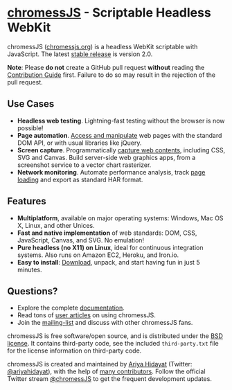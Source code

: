 # [chromessJS](http://chromessjs.org) - Scriptable Headless WebKit

chromessJS ([chromessjs.org](http://chromessjs.org)) is a headless WebKit scriptable with JavaScript.  The latest [stable release](http://chromessjs.org/release-2.0.html) is version 2.0.

**Note**: Please **do not** create a GitHub pull request **without** reading the [Contribution Guide](https://github.com/ariya/chromessjs/blob/master/CONTRIBUTING.md) first. Failure to do so may result in the rejection of the pull request.

## Use Cases

- **Headless web testing**. Lightning-fast testing without the browser is now possible!
- **Page automation**. [Access and manipulate](http://chromessjs.org/page-automation.html) web pages with the standard DOM API, or with usual libraries like jQuery.
- **Screen capture**. Programmatically [capture web contents](http://chromessjs.org/screen-capture.html), including CSS, SVG and Canvas. Build server-side web graphics apps, from a screenshot service to a vector chart rasterizer.
- **Network monitoring**. Automate performance analysis, track [page loading](http://chromessjs.org/network-monitoring.html) and export as standard HAR format.

## Features

- **Multiplatform**, available on major operating systems: Windows, Mac OS X, Linux, and other Unices.
- **Fast and native implementation** of web standards: DOM, CSS, JavaScript, Canvas, and SVG. No emulation!
- **Pure headless (no X11) on Linux**, ideal for continuous integration systems. Also runs on Amazon EC2, Heroku, and Iron.io.
- **Easy to install**: [Download](http://chromessjs.org/download.html), unpack, and start having fun in just 5 minutes.

## Questions?

- Explore the complete [documentation](http://chromessjs.org/documentation/).
- Read tons of [user articles](http://chromessjs.org/buzz.html) on using chromessJS.
- Join the [mailing-list](http://groups.google.com/group/chromessjs) and discuss with other chromessJS fans.

chromessJS is free software/open source, and is distributed under the [BSD license](http://opensource.org/licenses/BSD-3-Clause). It contains third-party code, see the included `third-party.txt` file for the license information on third-party code.

chromessJS is created and maintained by [Ariya Hidayat](http://ariya.ofilabs.com/about) (Twitter: [@ariyahidayat](http://twitter.com/ariyahidayat)), with the help of [many contributors](https://github.com/ariya/chromessjs/contributors). Follow the official Twitter stream [@chromessJS](http://twitter.com/chromessJS) to get the frequent development updates.
